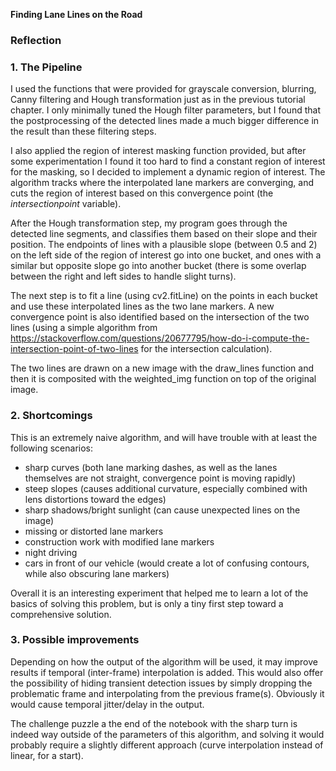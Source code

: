 **Finding Lane Lines on the Road**

### Reflection

### 1. The Pipeline
I used the functions that were provided for grayscale conversion, blurring, Canny filtering and Hough transformation just as in the previous tutorial chapter. I only minimally tuned the Hough filter parameters, but I found that the postprocessing of the detected lines made a much bigger difference in the result than these filtering steps.

I also applied the region of interest masking function provided, but after some experimentation I found it too hard to find a constant region of interest for the masking, so I decided to implement a dynamic region of interest. The algorithm tracks where the interpolated lane markers are converging, and cuts the region of interest based on this convergence point (the _intersectionpoint_ variable).

After the Hough transformation step, my program goes through the detected line segments, and classifies them based on their slope and their position. The endpoints of lines with a plausible slope (between 0.5 and 2) on the left side of the region of interest go into one bucket, and ones with a similar but opposite slope go into another bucket (there is some overlap between the right and left sides to handle slight turns).

The next step is to fit a line (using cv2.fitLine) on the points in each bucket and use these interpolated lines as the two lane markers. A new convergence point is also identified based on the intersection of the two lines (using a simple algorithm from https://stackoverflow.com/questions/20677795/how-do-i-compute-the-intersection-point-of-two-lines for the intersection calculation).

The two lines are drawn on a new image with the draw_lines function and then it is composited with the weighted_img function on top of the original image.




### 2. Shortcomings

This is an extremely naive algorithm, and will have trouble with at least the following scenarios:
- sharp curves (both lane marking dashes, as well as the lanes themselves are not straight, convergence point is moving rapidly)
- steep slopes (causes additional curvature, especially combined with lens distortions toward the edges)
- sharp shadows/bright sunlight (can cause unexpected lines on the image)
- missing or distorted lane markers
- construction work with modified lane markers
- night driving
- cars in front of our vehicle (would create a lot of confusing contours, while also obscuring lane markers)

Overall it is an interesting experiment that helped me to learn a lot of the basics of solving this problem, but is only a tiny first step toward a comprehensive solution.


### 3. Possible improvements

Depending on how the output of the algorithm will be used, it may improve results if temporal (inter-frame) interpolation is added. This would also offer the possibility of hiding transient detection issues by simply dropping the problematic frame and interpolating from the previous frame(s). Obviously it would cause temporal jitter/delay in the output.

The challenge puzzle a the end of the notebook with the sharp turn is indeed way outside of the parameters of this algorithm, and solving it would probably require a slightly different approach (curve interpolation instead of linear, for a start).